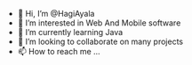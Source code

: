 - 👋 Hi, I’m @HagiAyala
- 👀 I’m interested in Web And Mobile software
- 🌱 I’m currently learning Java
- 💞️ I’m looking to collaborate on many projects
- 📫 How to reach me ...


<!---
HagiAyala/HagiAyala is a ✨ special ✨ repository because its `README.md` (this file) appears on your GitHub profile.
You can click the Preview link to take a look at your changes.
--->
